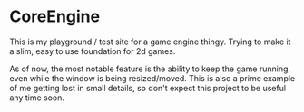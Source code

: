 # CoreEngine

This is my playground / test site for a game engine thingy. Trying to make it a slim, easy to use foundation for 2d games.

As of now, the most notable feature is the ability to keep the game running, even while the window is being resized/moved.
This is also a prime example of me getting lost in small details, so don't expect this project to be useful any time soon.
